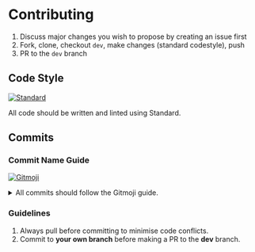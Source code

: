 # Contributing

1. Discuss major changes you wish to propose by creating an issue first
2. Fork, clone, checkout `dev`, make changes (standard codestyle), push
3. PR to the `dev` branch

## Code Style
[![Standard](https://cdn.rawgit.com/feross/standard/master/badge.svg)](https://github.com/feross/standard)

All code should be written and linted using Standard.

## Commits

### Commit Name Guide
<a href="https://gitmoji.carloscuesta.me"><img src="https://img.shields.io/badge/gitmoji-%20😜%20😍-FFDD67.svg?style=flat-square" alt="Gitmoji"></a>

<details><summary>All commits should follow the Gitmoji guide.</summary>

- `:emoji: Capitalised description`
- `🐛 Fixed volume bug`
</details>

### Guidelines
1. Always pull before committing to minimise code conflicts.
2. Commit to **your own branch** before making a PR to the **dev** branch.